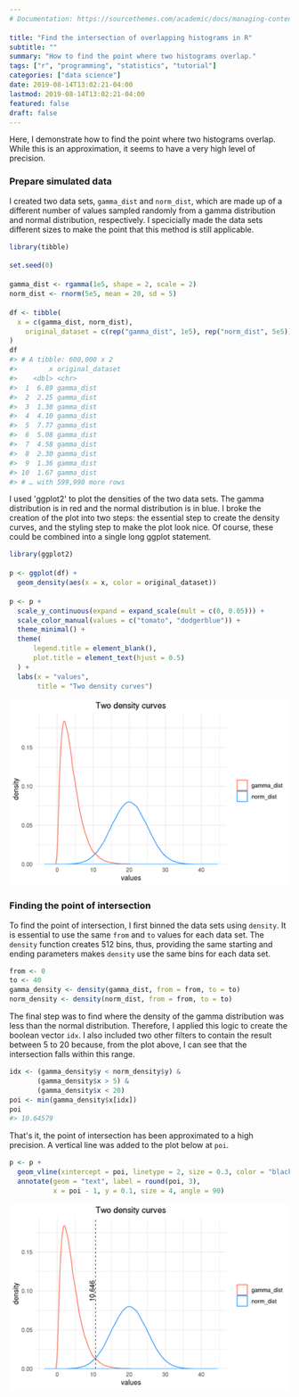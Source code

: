 ```yaml
---
# Documentation: https://sourcethemes.com/academic/docs/managing-content/

title: "Find the intersection of overlapping histograms in R"
subtitle: ""
summary: "How to find the point where two histograms overlap."
tags: ["r", "programming", "statistics", "tutorial"]
categories: ["data science"]
date: 2019-08-14T13:02:21-04:00
lastmod: 2019-08-14T13:02:21-04:00
featured: false
draft: false
---
```


Here, I demonstrate how to find the point where two histograms overlap. While this is an approximation, it seems to have a very high level of precision. 

### Prepare simulated data

I created two data sets, `gamma_dist` and `norm_dist`, which are made up of a different number of values sampled randomly from a gamma distribution and normal distribution, respectively. I specicially made the data sets different sizes to make the point that this method is still applicable.

```r
library(tibble)

set.seed(0)

gamma_dist <- rgamma(1e5, shape = 2, scale = 2)
norm_dist <- rnorm(5e5, mean = 20, sd = 5)

df <- tibble(
  x = c(gamma_dist, norm_dist),
	original_dataset = c(rep("gamma_dist", 1e5), rep("norm_dist", 5e5))
)
df
#> # A tibble: 600,000 x 2
#>        x original_dataset
#>    <dbl> <chr>
#>  1  6.89 gamma_dist
#>  2  2.25 gamma_dist
#>  3  1.30 gamma_dist
#>  4  4.10 gamma_dist
#>  5  7.77 gamma_dist
#>  6  5.08 gamma_dist
#>  7  4.58 gamma_dist
#>  8  2.30 gamma_dist
#>  9  1.36 gamma_dist
#> 10  1.67 gamma_dist
#> # … with 599,990 more rows
```
I used 'ggplot2' to plot the densities of the two data sets. The gamma distribution is in red and the normal distribution is in blue. I broke the creation of the plot into two steps: the essential step to create the density curves, and the styling step to make the plot look nice. Of course, these could be combined into a single long ggplot statement.

```r
library(ggplot2)

p <- ggplot(df) +
  geom_density(aes(x = x, color = original_dataset))

p <- p +
  scale_y_continuous(expand = expand_scale(mult = c(0, 0.05))) +
  scale_color_manual(values = c("tomato", "dodgerblue")) +
  theme_minimal() +
  theme(
      legend.title = element_blank(),
      plot.title = element_text(hjust = 0.5)
  ) +
  labs(x = "values",
       title = "Two density curves")
```

![](plot1.png)

### Finding the point of intersection

To find the point of intersection, I first binned the data sets using `density`. It is essential to use the same `from` and `to` values for each data set. The `density` function creates 512 bins, thus, providing the same starting and ending parameters makes `density` use the same bins for each data set.

```r
from <- 0
to <- 40
gamma_density <- density(gamma_dist, from = from, to = to)
norm_density <- density(norm_dist, from = from, to = to)
```
The final step was to find where the density of the gamma distribution was less than the normal distribution. Therefore, I applied this logic to create the boolean vector `idx`. I also included two other filters to contain the result between 5 to 20 because, from the plot above, I can see that the intersection falls within this range.

```r
idx <- (gamma_density$y < norm_density$y) &
       (gamma_density$x > 5) &
       (gamma_density$x < 20)
poi <- min(gamma_density$x[idx])
poi
#> 10.64579
```
That's it, the point of intersection has been approximated to a high precision. A vertical line was added to the plot below at `poi`.

```r
p <- p + 
  geom_vline(xintercept = poi, linetype = 2, size = 0.3, color = "black") +
  annotate(geom = "text", label = round(poi, 3),
           x = poi - 1, y = 0.1, size = 4, angle = 90)
```

![](plot2.png)
